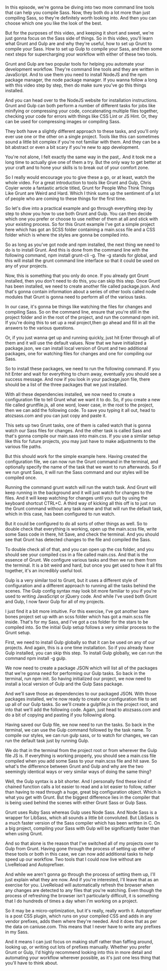 In this episode, we're gonna be diving into two more command line tools that can help you compile Sass. Now, they both do a lot more than just compiling Sass, so they're definitely worth looking into. And then you can choose which one you like the look of the best.

But for the purposes of this video, and keeping it short and sweet, we're just gonna focus on the Sass side of things. So in this video, you'll learn what Grunt and Gulp are and why they're useful, how to set up Grunt to compile your Sass. How to set up Gulp to compile your Sass, and then some next steps for supercharging your workflow with either of these two tools.

Grunt and Gulp are two popular tools for helping you automate your development workflow. They're command line tools and they are written in JavaScript. And to use them you need to install NodeJS and the npm package manager, the node package manager. If you wanna follow a long with this video step by step, then do make sure you've go this things installed.

And you can head over to the NodeJS website for installation instructions. Grunt and Gulp can both perform a number of different tasks for jobs like minifying or compressing your code, concatenating multiple files together, checking your code for errors with things like CSS Lint or JS Hint. Or, they can be used for compressing images or compiling Sass.

They both have a slightly different approach to these tasks, and you'll only ever use one or the other on a single project. Tools like this can sometimes sound a little bit complex if you're not familiar with them. And they can be a bit abstract or even a bit scary if you're new to app development.

You're not alone, I felt exactly the same way in the past,. And it took me a long time to actually give one of them a try. But the only way to get better at your craft and to hone your skills is to break out of your comfort zone.

So I really would encourage you to give these a go, or at least, watch the whole video. For a great introduction to tools like Grunt and Gulp, Chris Coyier wrote a fantastic article titled, Grunt for People Who Think Things Like Grunt are Weird and Hard. Which I think sums up the sentiment of a lot of people who are coming to these things for the first time.

So let's dive into a practical example and go through everything step by step to show you how to use both Grunt and Gulp. You can then decide which one you prefer or choose to use neither of them at all and stick with your existing process. So for this Grunt example I've got a simple project here which has got an SCSS folder containing a main.scss file and a CSS folder which is where the styles are gonna be compiled into.

So as long as you've got node and npm installed, the next thing we need to do is to install Grunt. And this is done from the command line with the following command, npm install grunt-cli -g. The -g stands for global, and this will install the grunt command line interface so that it could be used on any of your projects.

Now, this is something that you only do once. If you already got Grunt installed, then you don't need to do this, you can skip this step. Once Grunt has been installed, we need to create another file called package.json. And that's gonna contain information about a series of other tools called node modules that Grunt is gonna need to perform all of the various tasks.

In our case, it's gonna be things like watching the files for changes and compiling Sass. So on the command line, ensure that you're still in the project folder and in the root of the project, and run the command npm init. If you're doing this to set up a real project,then go ahead and fill in all the answers to the various questions.

Or, if you just wanna get up and running quickly, just hit Enter through all of them and it will use the default values. Now that we have initialized a package.json, we can install local version of Grunt and two additional packages, one for watching files for changes and one for compiling our Sass.

So to install these packages, we need to run the following command. If you hit Enter and wait for everything to churn away, eventually you should see a success message. And now if you look in your package.json file, there should be a list of the three packages that we just installed.

With all these dependencies installed, we now need to create a configuration file to tell Grunt what we want it to do. So, if you create a new file called gruntfile.js, all one word, lower case, in the root to the project, then we can add the following code. To save you typing it all out, head to atozsass.com and you can just copy and paste it.

This sets up two Grunt tasks, one of them is called watch that is gonna watch our Sass files for changes. And the other task is called Sass and that's gonna compile our main.sass into main.css. If you use a similar setup like this for future projects, you may just have to make adjustments to the various file paths.

But this should work for the simple example here. Having created the configuration file, we can now run the Grunt command in the terminal, and optionally specify the name of the task that we want to run afterwards. So if we run grunt Sass, it will run the Sass command and our styles will be compiled once.

Running the command grunt watch will run the watch task. And Grunt will keep running in the background and it will just watch for changes to the files. And it will keep watching for changes until you quit by using the keyboard shortcut CTRL+C. A third way of kicking all this off is to just run the Grunt command without any task name and that will run the default task, which in this case, has been configured to run watch.

But it could be configured to do all sorts of other things as well. So to double check that everything is working, open up the main.scss file, write some Sass code in there, hit Save, and check the terminal. And you should see that Grunt has detected changes to the file and compiled the Sass.

To double check all of that, and you can open up the css folder, and you should see your compiled css in a file called main.css. And that is the essence of Grunt. We configure various tasks and then we run them from the terminal. It is a bit weird and hard, but once you get used to how it all fits together, it's an incredibly useful tool.

Gulp is a very similar tool to Grunt, but it uses a different style of configuration and a different approach to running all the tasks behind the scenes. The Gulp config syntax may look bit more familiar to you if you're used to writing JavaScript or jQuery code. And while I've used both Grunt and Gulp, I now favor Gulp for all of my projects.

I just find it a bit more intuitive. For this exercise, I've got another bare bones project set up with an scss folder which has got a main.scss file inside. That's for my Sass, and I've got a css folder for the stars to be compiled into. So the initial Gulp setup follows a very similar process to the Grunt setup.

First, we need to install Gulp globally so that it can be used on any of our projects. And again, this is a one time installation. So if you already have Gulp installed, you can skip this step. To install Gulp globally, we can run the command npm install -g gulp.

We now need to create a package JSON which will list all of the packages that we're gonna need for performing our Gulp tasks. So back in the terminal, run npm init. So having initialized our project, we now need to install a local version of Gulp and the Gulp Sass package.

And we'll save those as dependencies to our packaged JSON. With those packages installed, we're now ready to create our configuration file to set up all of our Gulp tasks. So we'll create a gulpfile.js in the project root, and into that we'll add the following code. Again, just head to atozsass.com and do a bit of copying and pasting if you following along.

Having saved our Gulp file, we now need to run the tasks. So back in the terminal, we can use the Gulp command followed by the task name. To compile our styles, we can run gulp sass, or to watch for changes, we can run the default task just by running Gulp.

We do that in the terminal from the project root or from wherever the Gulp file JS is. If everything is working properly, you should see a main.css file compiled when you add some Sass to your main.scss file and hit save. So what's the difference between Grunt and Gulp and why are the two seemingly identical ways or very similar ways of doing the same thing?

Well, the Gulp syntax is a bit shorter. And I personally find these kind of chained function calls a lot easier to read and a lot easier to follow, rather than having to read through a huge, great big configuration object. Which is what you get with Grunt. But the biggest difference lies in the compiler that is being used behind the scenes with either Grunt Sass or Gulp Sass.

Grunt uses Ruby Sass whereas Gulp uses Node Sass. And Node Sass is a wrapper for LibSass, which all sounds a little bit convoluted. But LibSass is a much faster version of the Sass compiler which has been written in C. On a big project, compiling your Sass with Gulp will be significantly faster than when using Grunt.

And so that alone is the reason that I've switched all of my projects over to Gulp from Grunt. Having gone through the process of setting up either of these tools or both in this case, we can now add additional tasks to help speed up our workflow. Two tools that I could now live without are LiveReload and Autoprefixer.

And while we aren't gonna go through the process of setting them up, I'll just explain what they are now. And if you're interested, I'll leave that as an exercise for you. LiveReload will automatically refresh the browser when any changes are detected to any files that you're watching. Even though the process of refreshing the browser isn't particularly difficult, it is something that I do hundreds of times a day when I'm working on a project.

So it may be a micro-optimization, but it's really, really worth it. Autoprefixer is a post CSS plugin, which runs on your compiled CSS and adds in any vendor prefixes, adds them where they're needed. And it does that as per the data on caniuse.com. This means that I never have to write any prefixes in my Sass.

And it means I can just focus on making stuff rather than faffing around, looking up, or writing out lots of prefixes manually. Whether you prefer Grunt or Gulp, I'd highly recommend looking into this in more detail and automating your workflow wherever possible, as it's just one less thing that you'll have to think about.

